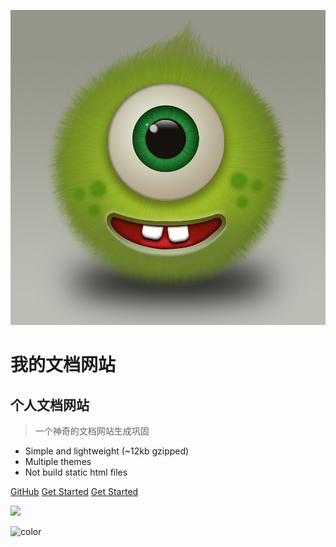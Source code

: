 ![logo](icon.jpg)
# 我的文档网站
## 个人文档网站
> 一个神奇的文档网站生成巩固

* Simple and lightweight (~12kb gzipped)
* Multiple themes
* Not build static html files

[GitHub](https://github.com/iwangliyan/mybolg)
[Get Started](#quick-start)
[Get Started](#quick-start)

<!-- 背景图片 -->
![](_media/bg.png)

<!-- 背景色 -->
![color](#2f4253)
